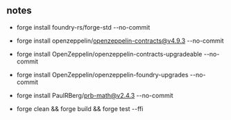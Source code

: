 ## notes
- forge install foundry-rs/forge-std --no-commit 
- forge install openzeppelin/openzeppelin-contracts@v4.9.3 --no-commit
- forge install OpenZeppelin/openzeppelin-contracts-upgradeable --no-commit
- forge install OpenZeppelin/openzeppelin-foundry-upgrades --no-commit
- forge install PaulRBerg/prb-math@v2.4.3 --no-commit


- forge clean && forge build && forge test --ffi